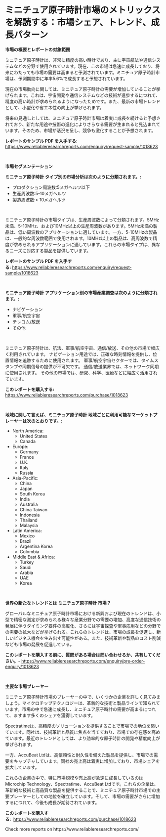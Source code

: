 <p><h1>ミニチュア原子時計市場のメトリックスを解読する：市場シェア、トレンド、成長パターン</h1></p><p><strong>市場の概要とレポートの対象範囲</strong></p>
<p><p>ミニチュア原子時計は、非常に精度の高い時計であり、主に宇宙航法や通信システムなどの分野で使用されています。現在、この市場は急速に成長しており、将来にわたっても市場の需要は高まると予測されています。ミニチュア原子時計市場は、予測期間中に年率5.6%で成長すると予想されています。</p><p>現在の市場動向に関しては、ミニチュア原子時計の需要が増加していることが挙げられます。これは、宇宙開発や通信システムなどの技術が進歩するにつれて、精度の高い時計が求められるようになったためです。また、最新の市場トレンドとして、小型化や省エネ性の向上が挙げられます。</p><p>将来の見通しとしては、ミニチュア原子時計市場は着実に成長を続けると予想されており、新たな用途や技術の進化によりさらなる需要が生まれると見込まれています。そのため、市場が活況を呈し、競争も激化することが予想されます。</p></p>
<p><strong>レポートのサンプル PDF を入手する:</strong> <a href="https://www.reliableresearchreports.com/enquiry/request-sample/1018623">https://www.reliableresearchreports.com/enquiry/request-sample/1018623</a></p>
<p>&nbsp;</p>
<p><strong>市場セグメンテーション</strong></p>
<p><strong>ミニチュア原子時計 タイプ別の市場分析は次のように分類されます。:</strong></p>
<p><ul><li>プロダクション周波数:5メガヘルツ以下</li><li>生産周波数:5-10メガヘルツ</li><li>製造周波数:> 10メガヘルツ</li></ul></p>
<p>&nbsp;</p>
<p><p>ミニチュア原子時計の市場タイプは、生産周波数によって分類されます。5MHz未満、5-10MHz、および10MHz以上の生産周波数があります。5MHz未満の製品は、低い周波数のアプリケーションに適しています。一方、5-10MHzの製品は、一般的な周波数範囲で使用されます。10MHz以上の製品は、高周波数で精度が求められるアプリケーションに適しています。これらの市場タイプは、異なるニーズに対応する製品を提供しています。</p></p>
<p><strong>レポートのサンプル PDF を入手する:</strong>&nbsp;<a href="https://www.reliableresearchreports.com/enquiry/request-sample/1018623">https://www.reliableresearchreports.com/enquiry/request-sample/1018623</a></p>
<p>&nbsp;</p>
<p><strong> ミニチュア原子時計 アプリケーション別の市場産業調査は次のように分類されます。:</strong></p>
<p><ul><li>ナビゲーション</li><li>軍事/航空宇宙</li><li>テレコム/放送</li><li>その他</li></ul></p>
<p>&nbsp;</p>
<p><p>ミニチュア原子時計は、航法、軍事/航空宇宙、通信/放送、その他の市場で幅広く利用されています。 ナビゲーション用途では、正確な時刻情報を提供し、位置情報を追跡するために使用されます。 軍事/航空宇宙セクターでは、タイムスタンプや同期信号の提供が不可欠です。 通信/放送業界では、ネットワーク同期に使用されます。 その他の市場では、研究、科学、医療などに幅広く活用されています。</p></p>
<p><strong>このレポートを購入する:</strong>&nbsp; <a href="https://www.reliableresearchreports.com/purchase/1018623">https://www.reliableresearchreports.com/purchase/1018623</a></p>
<p>&nbsp;</p>
<p><strong>地域に関して言えば、ミニチュア原子時計 地域ごとに利用可能なマーケットプレーヤーは次のとおりです。:</strong></p>
<p><ul>
    <li>
        North America:
        <ul>
            <li>United States</li>
            <li>Canada</li>
        </ul>
    </li>
    <li>
        Europe:
        <ul>
            <li>Germany</li>
            <li>France</li>
            <li>U.K.</li>
            <li>Italy</li>
            <li>Russia</li>
        </ul>
    </li>
    <li>
        Asia-Pacific:
        <ul>
            <li>China</li>
            <li>Japan</li>
            <li>South Korea</li>
            <li>India</li>
            <li>Australia</li>
            <li>China Taiwan</li>
            <li>Indonesia</li>
            <li>Thailand</li>
            <li>Malaysia</li>
        </ul>
    </li>
    <li>
        Latin America:
        <ul>
            <li>Mexico</li>
            <li>Brazil</li>
            <li>Argentina Korea</li>
            <li>Colombia</li>
        </ul>
    </li>
    <li>
        Middle East & Africa:
        <ul>
            <li>Turkey</li>
            <li>Saudi</li>
            <li>Arabia</li>
            <li>UAE</li>
            <li>Korea</li>
        </ul>
    </li>
    </ul></p>
<p>&nbsp;</p>
<p><strong>世界の新たなトレンドとは ミニチュア原子時計 市場？</strong></p>
<p><p>グローバルなミニチュア原子時計市場における新興および現在のトレンドは、小型で精密な測定が求められる様々な産業分野での需要の増加、高度な通信技術の発展に伴うタイミング要件の高度化、さらには宇宙探査や軍事応用などの分野での需要の拡大などが挙げられる。これらのトレンドは、市場の成長を促進し、新しいビジネス機会を生み出す可能性がある。また、技術革新や製品のコスト削減なども市場の発展を促進している。</p></p>
<p><strong>このレポートを購入する前に、質問がある場合は問い合わせるか、共有してください。</strong>- <a href="https://www.reliableresearchreports.com/enquiry/pre-order-enquiry/1018623">https://www.reliableresearchreports.com/enquiry/pre-order-enquiry/1018623</a></p>
<p>&nbsp;</p>
<p><strong>主要な市場プレーヤー</strong></p>
<p><p>ミニチュア原子時計市場のプレーヤーの中で、いくつかの企業を詳しく見てみましょう。マイクロチップテクノロジーは、革新的な技術と製品ラインで知られています。市場の中で急速に成長し、ミニチュア原子時計の需要が高まるにつれて、ますます多くのシェアを獲得しています。</p><p>Spectratimeは、高精度のソリューションを提供することで市場での地位を築いています。同社は、技術革新と品質に焦点を当てており、市場での存在感を高めています。最近のトレンドとしては、より効率的な原子時計の開発や精度向上が挙げられます。</p><p>一方、AccuBeat Ltdは、高信頼性と耐久性を備えた製品を提供し、市場での需要をキャプチャしています。同社の売上高は着実に増加しており、市場シェアを拡大しています。</p><p>これらの企業の中で、特に市場規模や売上高が急速に成長しているのはMicrochip Technology、Spectratime、AccuBeat Ltdです。これらの企業は、革新的な技術と高品質な製品を提供することで、ミニチュア原子時計市場での主要プレーヤーとしての地位を確立しています。そして、市場の需要がさらに増加するにつれて、今後も成長が期待されています。</p></p>
<p><strong>このレポートを購入する:</strong>&nbsp;&nbsp;<a href="https://www.reliableresearchreports.com/purchase/1018623">https://www.reliableresearchreports.com/purchase/1018623</a></p>
<p>Check more reports on https://www.reliableresearchreports.com/</p>